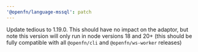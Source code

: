 ```yaml
---
'@openfn/language-mssql': patch
---
```


Update tedious to 1.19.0. This should have no impact on the adaptor, but note
this version will only run in node versions 18 and 20+ (this should be fully
compatible with all `@openfn/cli` and `@openfn/ws-worker` releases)
